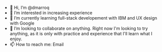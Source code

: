 - 👋 Hi, I’m @dmarroq
- 👀 I’m interested in increasing experience
- 🌱 I’m currently learning full-stack developement with IBM and UX design with Google
- 💞️ I’m looking to collaborate on anything. Right now I'm looking to try anything, as it is only with practice and experience that I'll learn what I enjoy.
- 📫 How to reach me: Email

<!---
dmarroq/dmarroq is a ✨ special ✨ repository because its `README.md` (this file) appears on your GitHub profile.
You can click the Preview link to take a look at your changes.
--->
